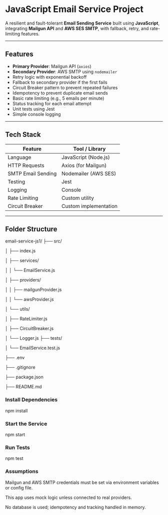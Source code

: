 # JavaScript Email Service Project

A resilient and fault-tolerant **Email Sending Service** built using **JavaScript**, integrating **Mailgun API** and **AWS SES SMTP**, with fallback, retry, and rate-limiting features.

---

##  Features

- **Primary Provider**: Mailgun API (`axios`)
- **Secondary Provider**: AWS SMTP using `nodemailer`
- Retry logic with exponential backoff
- Fallback to secondary provider if the first fails
- Circuit Breaker pattern to prevent repeated failures
- Idempotency to prevent duplicate email sends
- Basic rate limiting (e.g., 5 emails per minute)
- Status tracking for each email attempt
- Unit tests using Jest
- Simple console logging

---

## Tech Stack

| Feature            | Tool / Library       |
|--------------------|----------------------|
| Language           | JavaScript (Node.js) |
| HTTP Requests      | Axios (for Mailgun)  |
| SMTP Email Sending | Nodemailer (AWS SES) |
| Testing            | Jest                 |
| Logging            | Console              |
| Rate Limiting      | Custom utility       |
| Circuit Breaker    | Custom implementation|

---

## Folder Structure
email-service-js1/
├── src/

│   ├── index.js 

│   ├── services/

│   │   └── EmailService.js  

│   ├── providers/

│   │   ├── mailgunProvider.js  

│   │   └── awsProvider.js  

│   └── utils/

│       ├── RateLimiter.js     

│       ├── CircuitBreaker.js

│       └── Logger.js
├── tests/

│   └── EmailService.test.js       

├── .env     

├── .gitignore     

├── package.json

├── README.md




### Install Dependencies

npm install

### Start the Service

npm start

### Run Tests

npm test

### Assumptions
Mailgun and AWS SMTP credentials must be set via environment variables or config file.

This app uses mock logic unless connected to real providers.

No database is used; idempotency and tracking handled in memory.


